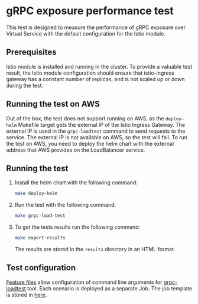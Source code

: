 # gRPC exposure performance test

This test is designed to measure the performance of gRPC exposure over Virtual Service with the default configuration for the Istio module.

## Prerequisites

Istio module is installed and running in the cluster.
To provide a valuable test result, the Istio module configuration should ensure that istio-ingress gateway has a constant number of replicas, and is not scaled up or down during the test.

## Running the test on AWS

Out of the box, the test does not support running on AWS, as the `deploy-helm` Makefile target gets the external IP of the Istio Ingress Gateway.
The external IP is used in the `grpc-loadtest` command to send requests to the service.
The external IP is not available on AWS, so the test will fail.
To run the test on AWS, you need to deploy the helm chart with the external address that AWS provides on the LoadBalancer service.

## Running the test

1. Install the helm chart with the following command:

    ```bash
    make deploy-helm
    ```

2. Run the test with the following command:

    ```bash
    make grpc-load-test
    ```

3. To get the tests results run the following command:

    ```bash
    make export-results
    ```
   The results are stored in the `results` directory in an HTML format.

## Test configuration

[Feature files](./features) allow configuration of command line arguments for [grpc-loadtest](https://github.com/kyma-project/networking-dev-tools/tree/main/grpc-loadtest) tool. 
Each scenario is deployed as a separate Job. The job template is stored in [here](./steps/job.yaml).
